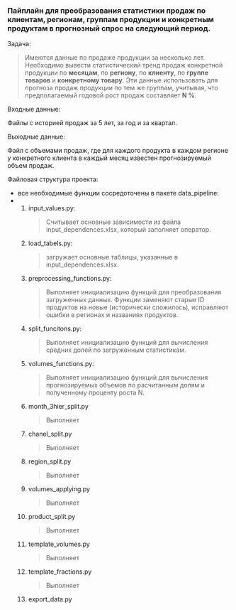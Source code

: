 ### Пайплайн для преобразования статистики продаж по клиентам, регионам, группам продукции и конкретным продуктам в прогнозный спрос на следующий период.

Задача:
>Имеются данные по продаже продукции за несколько лет. Необходимо вывести статистический тренд продаж конкретной продукции по **месяцам**, по **региону**, по **клиенту**, по **группе товаров** и **конкретному товару**.
>Эти данные использовать для прогноза продаж продукции по тем же группам, учитывая, что предполагаемый годовой рост продаж составляет **N %**.
>
Входные данные:

Файлы с историей продаж за 5 лет, за год и за квартал.

Выходные данные: 

Файл с объемами продаж, где для каждого продукта в каждом регионе у конкретного клиента в каждый месяц известен прогнозируемый объем продаж.

Файловая структура проекта:
* все необходимые функции сосредоточены в пакете data_pipeline:
* 1. input_values.py:
     >Считывает основные зависимости из файла input_dependences.xlsx, который заполняет оператор.
  2. load_tabels.py:
     >загружает основные таблицы, указанные в input_dependences.xlsx.
  3. preprocessing_functions.py:
     >Выполняет инициализацию функций для преобразования загруженных данных. Функции заменяют старые ID продуктов на новые (исторически сложилось), исправляют ошибки в регионах и названиях продуктов.
  4. split_funcitons.py:
     >Выполняет инициализацию функций для вычисления средних долей по загруженным статистикам.
  5. volumes_functions.py:
     >Выполняет инициализацию функций для вычисления прогнозируемых объемов по расчитанным долям и полученному проценту роста N.
  6. month_3hier_split.py
     >Выполняет
  8. chanel_split.py
     >Выполняет
  10. region_split.py
      >Выполняет
  12. volumes_applying.py
      >Выполняет
  14. product_split.py
      >Выполняет
  16. template_volumes.py
      >Выполняет
  18. template_fractions.py
      >Выполняет
  20. export_data.py
      
